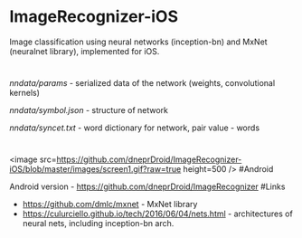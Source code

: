 # ImageRecognizer-iOS
Image classification using neural networks (inception-bn) and MxNet (neuralnet library), implemented for iOS.
#
*nndata/params* - serialized data of the network (weights, convolutional kernels)

*nndata/symbol.json* - structure of network 

*nndata/syncet.txt* - word dictionary for network, pair value - words
#
<image src=https://github.com/dneprDroid/ImageRecognizer-iOS/blob/master/images/screen1.gif?raw=true height=500 />
#Android

Android version - https://github.com/dneprDroid/ImageRecognizer
#Links
  * https://github.com/dmlc/mxnet - MxNet library 
  * https://culurciello.github.io/tech/2016/06/04/nets.html - architectures of neural nets, including inception-bn arch.

